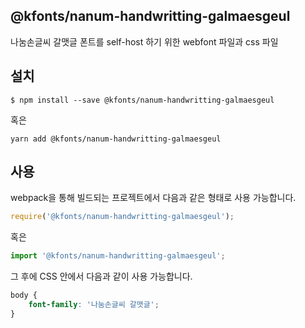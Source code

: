 
@kfonts/nanum-handwritting-galmaesgeul
---------------------

나눔손글씨 갈맷글 폰트를 self-host 하기 위한 webfont 파일과 css 파일

설치
----

```
$ npm install --save @kfonts/nanum-handwritting-galmaesgeul
```

혹은

```
yarn add @kfonts/nanum-handwritting-galmaesgeul
```

사용
----

webpack을 통해 빌드되는 프로젝트에서 다음과 같은 형태로 사용 가능합니다.

```js
require('@kfonts/nanum-handwritting-galmaesgeul');
```

혹은

```js
import '@kfonts/nanum-handwritting-galmaesgeul';
```

그 후에 CSS 안에서 다음과 같이 사용 가능합니다.

```css
body {
    font-family: '나눔손글씨 갈맷글';
}
```
